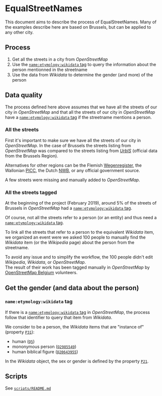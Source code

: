 # EqualStreetNames

This document aims to describe the process of EqualStreetNames.
Many of the examples describe here are based on Brussels, but can be applied to any other city.

## Process

1. Get all the streets in a city from _OpenStreetMap_
2. Use the [`name:etymology:wikidata` tag](https://wiki.openstreetmap.org/wiki/Key:name:etymology:wikidata) to query the information about the person mentionned in the streetname
3. Use the data from _Wikidata_ to determine the gender (and more) of the person

## Data quality

The process defined here above assumes that we have all the streets of our city in _OpenStreetMap_ and that all the streets of our city in _OpenStreetMap_ have a [`name:etymology:wikidata` tag](https://wiki.openstreetmap.org/wiki/Key:name:etymology:wikidata) if the streetname mentions a person.

### All the streets

First it's important to make sure we have all the streets of our city in _OpenStreetMap_. In the case of Brussels the streets listing from _OpenStreetMap_ was compared to the streets listing from [_UrbIS_](https://bric.brussels/en/our-solutions/urbis-solutions/urbis-data) (official data from the Brussels Region).

Alternatives for other regions can be the Flemish [Wegenregister](https://overheid.vlaanderen.be/informatie-vlaanderen/producten-diensten/wegenregister), the Wallonian [PICC](https://geoportail.wallonie.be/catalogue/b795de68-726c-4bdf-a62a-a42686aa5b6f.html), the Dutch [NWB](https://nationaalwegenbestand.nl/), or any official government source.

A few streets were missing and manually added to _OpenStreetMap_.

### All the streets tagged

At the beginning of the project (February 2019), around 5% of the streets of Brussels in _OpenStreetMap_ had a [`name:etymology:wikidata` tag](https://wiki.openstreetmap.org/wiki/Key:name:etymology:wikidata).

Of course, not all the streets refer to a person (or an entity) and thus need a [`name:etymology:wikidata` tag](https://wiki.openstreetmap.org/wiki/Key:name:etymology:wikidata).

To link all the streets that refer to a person to the equivalent _Wikidata_ item, we organized an event were we asked 100 people to manually find the _Wikidata_ item (or the _Wikipedia_ page) about the person from the streetname.

To avoid any issue and to simplify the workflow, the 100 people didn't edit _Wikipedia_, _Wikidata_, or _OpenStreetMap_.  
The result of their work has been tagged manually in _OpenStreetMap_ by [OpenStreetMap Belgium](https://openstreetmap.be/) volunteers.

## Get the gender (and data about the person)

### `name:etymology:wikidata` tag

If there is a [`name:etymology:wikidata` tag](https://wiki.openstreetmap.org/wiki/Key:name:etymology:wikidata) in _OpenStreetMap_, the process follow that identifier to query that item from _Wikidata_.

We consider to be a person, the _Wikidata_ items that are "instance of" (property [`P31`](https://www.wikidata.org/wiki/Property:P31)):

- human ([`Q5`](https://www.wikidata.org/wiki/Q5))
- mononymous person ([`Q2985549`](https://www.wikidata.org/wiki/Q2985549))
- human biblical figure ([`Q20643955`](https://www.wikidata.org/wiki/Q20643955))

In the _Wikidata_ object, the sex or gender is defined by the property [`P21`](https://www.wikidata.org/wiki/Property:P21).

## Scripts

See [`scripts/README.md`](./scripts/README.md)
